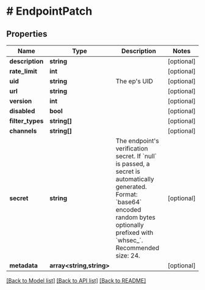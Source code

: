 # # EndpointPatch

## Properties

Name | Type | Description | Notes
------------ | ------------- | ------------- | -------------
**description** | **string** |  | [optional]
**rate_limit** | **int** |  | [optional]
**uid** | **string** | The ep&#39;s UID | [optional]
**url** | **string** |  | [optional]
**version** | **int** |  | [optional]
**disabled** | **bool** |  | [optional]
**filter_types** | **string[]** |  | [optional]
**channels** | **string[]** |  | [optional]
**secret** | **string** | The endpoint&#39;s verification secret. If &#x60;null&#x60; is passed, a secret is automatically generated. Format: &#x60;base64&#x60; encoded random bytes optionally prefixed with &#x60;whsec_&#x60;. Recommended size: 24. | [optional]
**metadata** | **array<string,string>** |  | [optional]

[[Back to Model list]](../../README.md#models) [[Back to API list]](../../README.md#endpoints) [[Back to README]](../../README.md)

